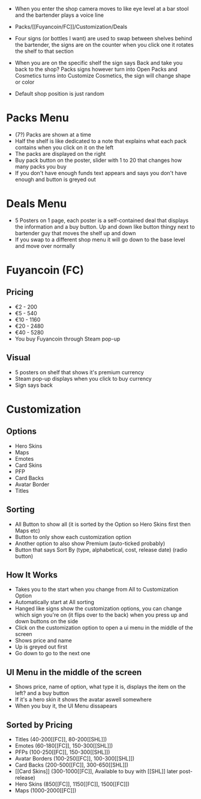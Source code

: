 - When you enter the shop camera moves to like eye level at a bar stool and the bartender plays a voice line
- Packs/[[Fuyancoin/FC]]/Customization/Deals

- Four signs (or bottles I want) are used to swap between shelves behind the bartender, the signs are on the counter when you click one it rotates the shelf to that section
- When you are on the specific shelf the sign says Back and take you back to the shop? Packs signs however turn into Open Packs and Cosmetics turns into Customize Cosmetics, the sign will change shape or color
- Default shop position is just random

# Packs Menu
- (7?) Packs are shown at a time
- Half the shelf is like dedicated to a note that explains what each pack contains when you click on it on the left
- The packs are displayed on the right
- Buy pack button on the poster, slider with 1 to 20 that changes how many packs you buy
- If you don't have enough funds text appears and says you don't have enough and button is greyed out

# Deals Menu
- 5 Posters on 1 page, each poster is a self-contained deal that displays the information and a buy button. Up and down like button thingy next to bartender guy that moves the shelf up and down
- If you swap to a different shop menu it will go down to the base level and move over normally

# Fuyancoin (FC)
## Pricing
- €2 - 200
- €5 - 540
- €10 - 1160
- €20 - 2480
- €40 - 5280
- You buy Fuyancoin through Steam pop-up 

## Visual
- 5 posters on shelf that shows it's premium currency
- Steam pop-up displays when you click to buy currency
- Sign says back

# Customization
## Options
- Hero Skins
- Maps
- Emotes
- Card Skins
- PFP
- Card Backs
- Avatar Border
- Titles

## Sorting
- All Button to show all (it is sorted by the Option so Hero Skins first then Maps etc)
- Button to only show each customization option
- Another option to also show Premium (auto-ticked probably)
- Button that says Sort By (type, alphabetical, cost, release date) (radio button)

## How It Works
- Takes you to the start when you change from All to Customization Option
- Automatically start at All sorting
- Hanged like signs show the customization options, you can change which sign you're on (it flips over to the back) when you press up and down buttons on the side
- Click on the customization option to open a ui menu in the middle of the screen
- Shows price and name 
- Up is greyed out first
- Go down to go to the next one

## UI Menu in the middle of the screen
- Shows price, name of option, what type it is, displays the item on the left? and a buy button 
- If it's a hero skin it shows the avatar aswell somewhere
- When you buy it, the UI Menu dissapears

## Sorted by Pricing
- Titles (40-200[[FC]], 80-200[[SHL]])
- Emotes (60-180[[FC]], 150-300[[SHL]]) 
- PFPs (100-250[[FC]], 150-300[[SHL]])
- Avatar Borders (100-250[[FC]], 100-300[[SHL]])
- Card Backs (200-500[[FC]], 300-650[[SHL]])
- [[Card Skins]] (300-1000[[FC]], Available to buy with [[SHL]] later post-release)
- Hero Skins (850[[FC]], 1150[[FC]], 1500[[FC]])
- Maps (1000-2000[[FC]])